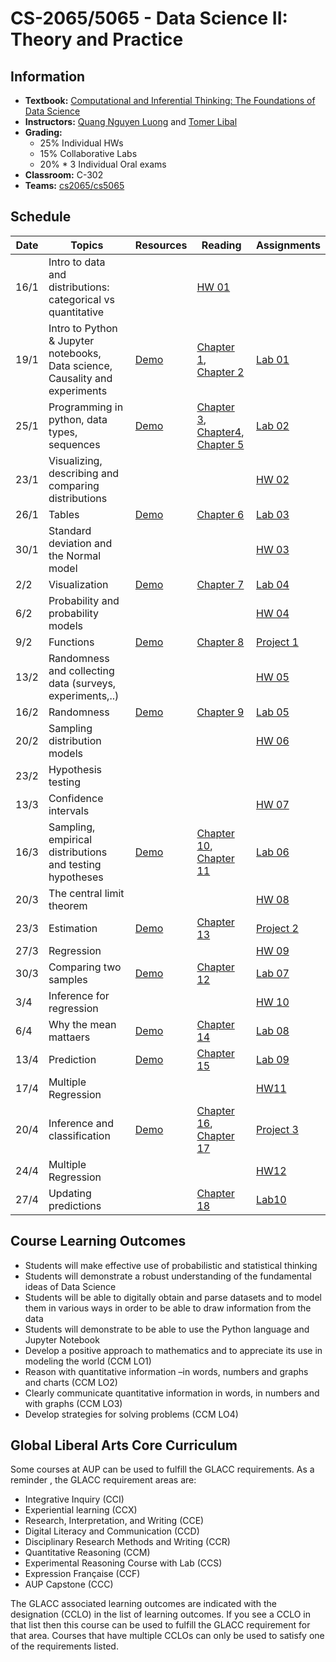 # CS-2065/5065 - Data Science II: Theory and Practice

## Information

* **Textbook:** [Computational and Inferential Thinking: The Foundations of Data Science](https://aup-cs2065.github.io/textbook/html)
* **Instructors:** [Quang Nguyen Luong](https://www.aup.edu/profile/qnguyen) and [Tomer Libal](https://www.aup.edu/profile/tlibal)
* **Grading:**
  + 25% Individual HWs
  + 15% Collaborative Labs
  + 20% * 3 Individual Oral exams
* **Classroom:** C-302
* **Teams:** [cs2065/cs5065](https://teams.microsoft.com/l/team/19%3a3rVYH6mwBx6L2UDZzABdlR4zTEn58xiBxElk8-x3yMI1%40thread.tacv2/conversations?groupId=15a9b121-bba4-4070-a986-d875b00229dd&tenantId=787ea242-36aa-42a4-bfcf-b7cbaad1d83b)

## Schedule

| Date |  Topics |	Resources | Reading | Assignments |
| ---  | ---     | ---        | ----    | -----       |
| 16/1 | Intro to data and distributions: categorical vs quantitative |            | [HW 01]()      | |
| 19/1 |  Intro to Python & Jupyter notebooks, Data science, Causality and experiments | [Demo]() | [Chapter 1](https://aup-cs2065.github.io/textbook/html/chapters/01/what-is-data-science.html), [Chapter 2](https://aup-cs2065.github.io/textbook/html/chapters/02/causality-and-experiments.html) | [Lab 01]() |
| 25/1 |  Programming in python, data types, sequences | [Demo]() | [Chapter 3](https://aup-cs2065.github.io/textbook/html/chapters/03/programming-in-python.html), [Chapter4](https://aup-cs2065.github.io/textbook/html/chapters/04/Data_Types.html), [Chapter 5](https://aup-cs2065.github.io/textbook/html/chapters/05/Sequences.html) | [Lab 02]() |
| 23/1 | Visualizing, describing and comparing distributions |            |         | [HW 02]() |
| 26/1  | Tables |  [Demo]() | [Chapter 6](https://aup-cs2065.github.io/textbook/html/chap) | [Lab 03]() |
| 30/1  | Standard deviation and the Normal model |            |         | [HW 03]()  |
| 2/2  | Visualization | [Demo]()   | [Chapter 7](https://aup-cs2065.github.io/textbook/html/chapters/07/Visualization.html) | [Lab 04]() |
| 6/2 | Probability and probability models |            |         | [HW 04]()  |
| 9/2 | Functions | [Demo]()   | [Chapter 8]() | [Project 1]() |
| 13/2 | Randomness and collecting data (surveys, experiments,..)|            |         | [HW 05]() |
| 16/2  | Randomness | [Demo]() | [Chapter 9](https://aup-cs2065.github.io/textbook/html/chapters/09/Randomness.html) | [Lab 05]() |
| 20/2 | Sampling distribution models |            |         | [HW 06]() |
| 23/2 | Hypothesis testing |            |         | |
| 13/3 | Confidence intervals |            |         | [HW 07]() |
| 16/3 | Sampling, empirical distributions and testing hypotheses | [Demo]()    | [Chapter 10](https://aup-cs2065.github.io/textbook/html/chapters/10/Sampling_and_Empirical_Distributions.html), [Chapter 11](https://aup-cs2065.github.io/textbook/html/chapters/11/Testing_Hypotheses.html) | [Lab 06]() |
| 20/3  | The central limit theorem |            |         | [HW 08]() |
| 23/3 | Estimation | [Demo]() | [Chapter 13](https://aup-cs2065.github.io/textbook/html/chapters/13/Estimation.html) | [Project 2]() |
| 27/3  | Regression |            |         | [HW 09]() |
| 30/3 | Comparing two samples | [Demo]() | [Chapter 12](https://aup-cs2065.github.io/textbook/html/chapters/12/Comparing_Two_Samples.html) | [Lab 07]() |
| 3/4 | Inference for regression |            |         | [HW 10]() |
| 6/4  | Why the mean mattaers | [Demo]()   | [Chapter 14](https://aup-cs2065.github.io/textbook/html/chapters/14/Why_the_Mean_Matters.html) | [Lab 08]() |
| 13/4 | Prediction | [Demo]()   | [Chapter 15](https://aup-cs2065.github.io/textbook/html/chapters/15/Prediction.html) | [Lab 09]() |
| 17/4 | Multiple Regression |            | | [HW11]() |
| 20/4 | Inference and classification | [Demo]()   | [Chapter 16](https://aup-cs2065.github.io/textbook/html/chapters/16/Inference_for_Regression.html), [Chapter 17](https://aup-cs2065.github.io/textbook/html/chapters/17/Classification.html) | [Project 3]() |
| 24/4 | Multiple Regression |            |         | [HW12]() |
| 27/4  | Updating predictions |    | [Chapter 18]() | [Lab10]() |

## Course Learning Outcomes

* Students will make effective use of probabilistic and statistical thinking
* Students will demonstrate a robust understanding of the fundamental ideas of Data Science
* Students will be able to digitally obtain and parse datasets and to model them in various ways in order to be able to draw information from the data
* Students will demonstrate to be able to use the Python language and Jupyter Notebook
* Develop a positive approach to mathematics and to appreciate its use in modeling the world (CCM LO1)
* Reason with quantitative information –in words, numbers and graphs and charts (CCM LO2)
* Clearly communicate quantitative information in words, in numbers and with graphs (CCM LO3)
* Develop strategies for solving problems (CCM LO4)

## Global Liberal Arts Core Curriculum

Some courses at AUP can be used to fulfill the GLACC requirements. As a reminder , the GLACC requirement areas are:

* Integrative Inquiry (CCI)
* Experiential learning (CCX)
* Research, Interpretation, and Writing (CCE)
* Digital Literacy and Communication (CCD)
* Disciplinary Research Methods and Writing (CCR)
* Quantitative Reasoning (CCM)
* Experimental Reasoning Course with Lab (CCS)
* Expression Française (CCF)
* AUP Capstone (CCC)

The GLACC associated learning outcomes are indicated with the designation (CCLO) in the list of learning outcomes. If you see a CCLO in that list then this course can be used to fulfill the GLACC requirement for that area. Courses that have multiple CCLOs can only be used to satisfy one of the requirements listed.
